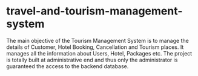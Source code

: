 # travel-and-tourism-management-system
The main objective of the Tourism Management System is to manage the details of Customer, Hotel  Booking, Cancellation and Tourism places. It manages all the information about Users, Hotel,  Packages etc. The project is totally built at administrative end and thus only the administrator is  guaranteed the access to the backend database. 
